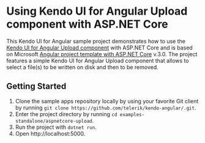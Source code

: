 # Using Kendo UI for Angular Upload component with ASP.NET Core

This Kendo UI for Angular sample project demonstrates how to use the [Kendo UI for Angular Upload component](https://www.telerik.com/kendo-angular-ui/components/Upload) with ASP.NET Core and is based on Microsoft [Angular project template with ASP.NET Core](https://docs.microsoft.com/en-us/aspnet/core/client-side/spa/angular?view=aspnetcore-3.0&tabs=visual-studio) v.3.0. The project features a simple Kendo UI for Angular Upload component that allows to select a file(s) to be written on disk and then to be removed.

## Getting Started

1. Clone the sample apps repository locally by using your favorite Git client by running `git clone https://github.com/telerik/kendo-angular/.git`.
1. Enter the project directory by running `cd examples-standalone/aspnetcore-upload`.
1. Run the project with `dotnet run`.
1. Open http://localhost:5000.
